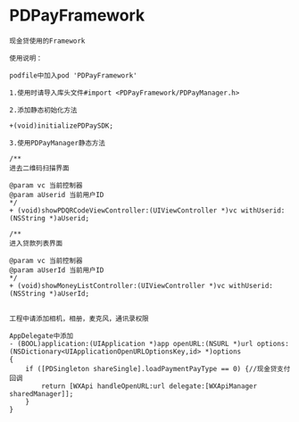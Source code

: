 # PDPayFramework 

    现金贷使用的Framework

    使用说明：
    
    podfile中加入pod 'PDPayFramework'

    1.使用时请导入库头文件#import <PDPayFramework/PDPayManager.h>

    2.添加静态初始化方法

    +(void)initializePDPaySDK;

    3.使用PDPayManager静态方法

    /**
    进去二维码扫描界面

    @param vc 当前控制器
    @param aUserid 当前用户ID
    */
    + (void)showPDQRCodeViewController:(UIViewController *)vc withUserid:(NSString *)aUserid;

    /**
    进入贷款列表界面

    @param vc 当前控制器
    @param aUserId 当前用户ID
    */
    + (void)showMoneyListController:(UIViewController *)vc withUserid:(NSString *)aUserId;


    工程中请添加相机，相册，麦克风，通讯录权限
    
    AppDelegate中添加
    - (BOOL)application:(UIApplication *)app openURL:(NSURL *)url options:(NSDictionary<UIApplicationOpenURLOptionsKey,id> *)options
    {
        if ([PDSingleton shareSingle].loadPaymentPayType == 0) {//现金贷支付回调
            return [WXApi handleOpenURL:url delegate:[WXApiManager sharedManager]];
        }
    }
    

